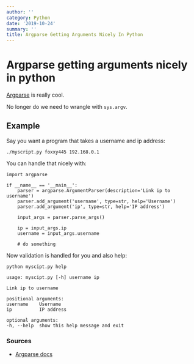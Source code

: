 ```yaml
---
author: ''
category: Python
date: '2019-10-24'
summary: ''
title: Argparse Getting Arguments Nicely In Python
---
```

# Argparse getting arguments nicely in python

[Argparse](https://docs.python.org/3/library/argparse.html) is really cool.

No longer do we need to wrangle with `sys.argv`.

## Example

Say you want a program that takes a username and ip address:

    ./myscript.py foxxy445 192.168.0.1

You can handle that nicely with:

    import argparse
    
    if __name__ == '__main__':
        parser = argparse.ArgumentParser(description='Link ip to username')
        parser.add_argument('username', type=str, help='Username')
        parser.add_argument('ip', type=str, help='IP address')
        
        input_args = parser.parse_args()
        
        ip = input_args.ip
        username = input_args.username

        # do something

Now validation is handled for you and also help:

    python myscipt.py help

    usage: myscipt.py [-h] username ip

    Link ip to username

    positional arguments:
    username    Username
    ip          IP address

    optional arguments:
    -h, --help  show this help message and exit

### Sources

* [Argparse docs](https://docs.python.org/3/library/argparse.html)
